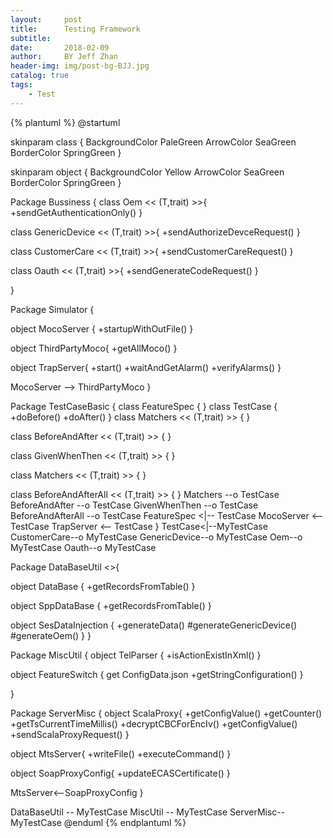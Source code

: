 ```yaml
---
layout:     post
title:      Testing Framework
subtitle:   
date:       2018-02-09
author:     BY Jeff Zhan
header-img: img/post-bg-BJJ.jpg
catalog: true
tags:
    - Test
---
```


{% plantuml %}
@startuml

skinparam class {
	BackgroundColor PaleGreen
	ArrowColor SeaGreen
	BorderColor SpringGreen
}

skinparam object {
	BackgroundColor Yellow
	ArrowColor SeaGreen
	BorderColor SpringGreen
}

Package Bussiness {
class Oem  << (T,trait) >>{
+sendGetAuthenticationOnly()
}

class GenericDevice << (T,trait) >>{
 +sendAuthorizeDevceRequest()
}

class CustomerCare << (T,trait) >>{
  +sendCustomerCareRequest()
}

class Oauth << (T,trait) >>{
  +sendGenerateCodeRequest()
}

}




Package Simulator {

object MocoServer {
+startupWithOutFile()
}


 object ThirdPartyMoco{
   +getAllMoco()
  }

  object TrapServer{
   +start()
   +waitAndGetAlarm()
   +verifyAlarms()
  }

  MocoServer --> ThirdPartyMoco
}

Package TestCaseBasic {
class FeatureSpec {
}
class TestCase {
+doBefore()
+doAfter()
}
class Matchers << (T,trait) >> {
}

class BeforeAndAfter << (T,trait) >> {
}

class GivenWhenThen << (T,trait) >> {
}

class Matchers << (T,trait) >> {
}

class BeforeAndAfterAll << (T,trait) >> {
}
Matchers --o TestCase
BeforeAndAfter --o TestCase
GivenWhenThen --o TestCase
BeforeAndAfterAll --o TestCase
FeatureSpec <|-- TestCase
MocoServer <-- TestCase
TrapServer <-- TestCase
}
TestCase<|--MyTestCase
CustomerCare--o MyTestCase
GenericDevice--o MyTestCase
Oem--o MyTestCase
Oauth--o MyTestCase

Package DataBaseUtil <<Database>>{

object DataBase {
+getRecordsFromTable()
}

object SppDataBase {
+getRecordsFromTable()
}

object SesDataInjection {
+generateData()
#generateGenericDevice()
#generateOem()
}
}

Package MiscUtil {
  object TelParser {
  +isActionExistInXml()
  }


  object FeatureSwitch {
    get  ConfigData.json
    +getStringConfiguration()
  }

}

Package ServerMisc {
  object ScalaProxy{
  +getConfigValue()
  +getCounter()
  +getTsCurrentTimeMillis()
  +decryptCBCForEncIv()
  +getConfigValue()
  +sendScalaProxyRequest()
  }

  object MtsServer{
  +writeFile()
  +executeCommand()
  }

  object SoapProxyConfig{
  +updateECASCertificate()
  }

  MtsServer<--SoapProxyConfig
}

DataBaseUtil -- MyTestCase
MiscUtil  -- MyTestCase
ServerMisc-- MyTestCase
@enduml
{% endplantuml %}
